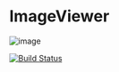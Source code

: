 # ImageViewer

![image](http://qiniu.404mzk.com/K-Logging_logo.png)

[![Build Status](https://travis-ci.org/mzkmzk/K-Logging.png)](https://travis-ci.org/mzkmzk/K-Logging)